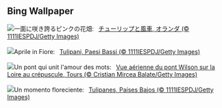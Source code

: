 ## Bing Wallpaper
![](https://www.bing.com/th?id=OHR.TulipsWindmill_JA-JP4212176711_UHD.jpg&w=1000)一面に咲き誇るピンクの花畑:&nbsp;&ensp;[チューリップと風車, オランダ (© 1111IESPDJ/Getty Images)](https://www.bing.com/th?id=OHR.TulipsWindmill_JA-JP4212176711_UHD.jpg)
<br><br/>
![](https://www.bing.com/th?id=OHR.TulipsWindmill_IT-IT0852704157_UHD.jpg&w=1000)Aprile in Fiore:&nbsp;&ensp;[Tulipani, Paesi Bassi (© 1111IESPDJ/Getty Images)](https://www.bing.com/th?id=OHR.TulipsWindmill_IT-IT0852704157_UHD.jpg)
<br><br/>
![](https://www.bing.com/th?id=OHR.BookFestival_FR-FR8770789335_UHD.jpg&w=1000)Un pont qui unit l'amour des mots:&nbsp;&ensp;[Vue aérienne du pont Wilson sur la Loire au crépuscule, Tours (© Cristian Mircea Balate/Getty Images)](https://www.bing.com/th?id=OHR.BookFestival_FR-FR8770789335_UHD.jpg)
<br><br/>
![](https://www.bing.com/th?id=OHR.TulipsWindmill_ES-ES1285066743_UHD.jpg&w=1000)Un momento floreciente:&nbsp;&ensp;[Tulipanes, Países Bajos (© 1111IESPDJ/Getty Images)](https://www.bing.com/th?id=OHR.TulipsWindmill_ES-ES1285066743_UHD.jpg)
<br><br/>

